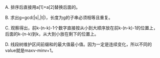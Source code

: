 A. 排序后直接用a[1]+a[2]替换后面的。

B. 求出g=gcd(|s|,|t|)，长度为g的子串必须相等且重复。

C. 观察得出，前k-(n-k)-1个数字直接按从小到大顺序放在前k-(n-k)-1的位置上，后面的k-(n-k)到k，从大到小放在剩下的位置上。

D. 线段树维护区间前缀和的最大值最小值。因为一定是连续变化，所以不同的value就是maxv-minv+1。

